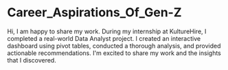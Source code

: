 # Career_Aspirations_Of_Gen-Z
Hi, I am happy to share my work. During my internship at KultureHire, I completed a real-world Data Analyst project. I created an interactive dashboard using pivot tables, conducted a thorough analysis, and provided actionable recommendations. I'm excited to share my work and the insights that I discovered. 
